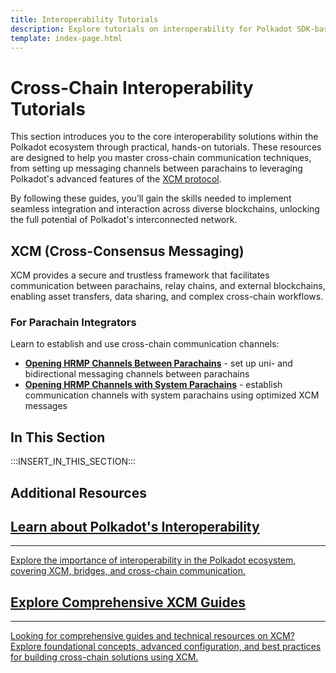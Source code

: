 ```yaml
---
title: Interoperability Tutorials
description: Explore tutorials on interoperability for Polkadot SDK-based blockchains, covering cross-chain communication and integration techniques.
template: index-page.html
---
```


# Cross-Chain Interoperability Tutorials

This section introduces you to the core interoperability solutions within the Polkadot ecosystem through practical, hands-on tutorials. These resources are designed to help you master cross-chain communication techniques, from setting up messaging channels between parachains to leveraging Polkadot's advanced features of the [XCM protocol](/develop/interoperability/intro-to-xcm/).

By following these guides, you’ll gain the skills needed to implement seamless integration and interaction across diverse blockchains, unlocking the full potential of Polkadot's interconnected network.

## XCM (Cross-Consensus Messaging)

XCM provides a secure and trustless framework that facilitates communication between parachains, relay chains, and external blockchains, enabling asset transfers, data sharing, and complex cross-chain workflows.

### For Parachain Integrators

Learn to establish and use cross-chain communication channels:

- **[Opening HRMP Channels Between Parachains](/tutorials/interoperability/xcm-channels/para-to-para/)** - set up uni- and bidirectional messaging channels between parachains
- **[Opening HRMP Channels with System Parachains](/tutorials/interoperability/xcm-channels/para-to-system/)** - establish communication channels with system parachains using optimized XCM messages

## In This Section

:::INSERT_IN_THIS_SECTION:::

## Additional Resources

<div class="subsection-wrapper">
  <div class="card">
    <a href="/polkadot-protocol/parachain-basics/interoperability/">
      <h2 class="title">Learn about Polkadot's Interoperability</h2>
      <hr>
      <p class="description">Explore the importance of interoperability in the Polkadot ecosystem, covering XCM, bridges, and cross-chain communication.</p>
    </a>
  </div>
    <div class="card">
    <a href="/develop/interoperability/">
      <h2 class="title">Explore Comprehensive XCM Guides</h2>
      <hr>
      <p class="description">Looking for comprehensive guides and technical resources on XCM? Explore foundational concepts, advanced configuration, and best practices for building cross-chain solutions using XCM.</p>
    </a>
  </div>
</div>
